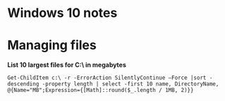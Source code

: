 
# Windows 10 notes 

# Managing files  

**List 10 largest files for C:\ in megabytes**

`Get-ChildItem c:\ -r -ErrorAction SilentlyContinue –Force |sort -descending -property length | select -first 10 name, DirectoryName, @{Name="MB";Expression={[Math]::round($_.length / 1MB, 2)}}`


